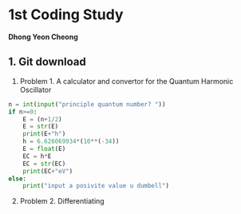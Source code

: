 # 1st Coding Study
**Dhong Yeon Cheong**


## 1. Git download


1. Problem 1. A calculator and convertor for the Quantum Harmonic Oscillator
```Python
n = int(input("principle quantum number? "))
if n>=0:
    E = (n+1/2)
    E = str(E)
    print(E+"h")
    h = 6.626069934*(10**(-34))
    E = float(E)
    EC = h*E
    EC = str(EC)
    print(EC+"eV")
else:
    print("input a posivite value u dumbell")

```
2. Problem 2. Differentiating 